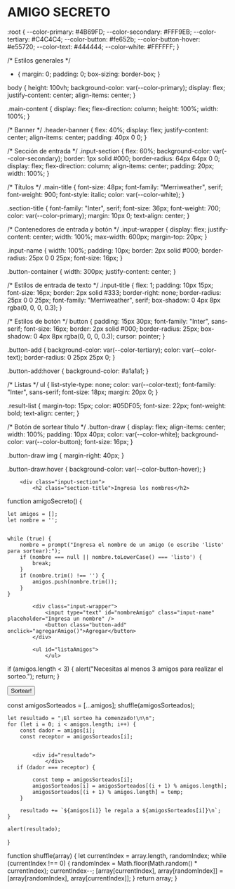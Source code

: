 <!DOCTYPE html>
<html lang="es">
<head>
    <meta charset="UTF-8">
    <title>Juego del Amigo Secreto</title>
    <link rel="stylesheet" href="style.css"> 
</head>
<body>
    <div class="main-content">
        <div class="header-banner">
            <h1 class="main-title">AMIGO SECRETO</h1>
        </div>
:root {
    --color-primary: #4B69FD;
    --color-secondary: #FFF9EB;
    --color-tertiary: #C4C4C4;
    --color-button: #fe652b;
    --color-button-hover: #e55720;
    --color-text: #444444;
    --color-white: #FFFFFF;
}

/* Estilos generales */
* {
    margin: 0;
    padding: 0;
    box-sizing: border-box;
}

body {
    height: 100vh;
    background-color: var(--color-primary);
    display: flex;
    justify-content: center;
    align-items: center;
}

.main-content {
    display: flex;
    flex-direction: column;
    height: 100%;
    width: 100%;
}

/* Banner */
.header-banner {
    flex: 40%;
    display: flex;
    justify-content: center;
    align-items: center;
    padding: 40px 0 0;
}

/* Sección de entrada */
.input-section {
    flex: 60%;
    background-color: var(--color-secondary);
    border: 1px solid #000;
    border-radius: 64px 64px 0 0;
    display: flex;
    flex-direction: column;
    align-items: center;
    padding: 20px;
    width: 100%;
}

/* Títulos */
.main-title {
    font-size: 48px;
    font-family: "Merriweather", serif;
    font-weight: 900;
    font-style: italic;
    color: var(--color-white);
}

.section-title {
    font-family: "Inter", serif;
    font-size: 36px;
    font-weight: 700;
    color: var(--color-primary);
    margin: 10px 0;
    text-align: center;
}

/* Contenedores de entrada y botón */
.input-wrapper {
    display: flex;
    justify-content: center;
    width: 100%;
    max-width: 600px;
    margin-top: 20px;
}

.input-name {
    width: 100%;
    padding: 10px;
    border: 2px solid #000;
    border-radius: 25px 0 0 25px;
    font-size: 16px;
}

.button-container {
    width: 300px;
    justify-content: center;
}

/* Estilos de entrada de texto */
.input-title {
    flex: 1;
    padding: 10px 15px;
    font-size: 16px;
    border: 2px solid #333;
    border-right: none;
    border-radius: 25px 0 0 25px;
    font-family: "Merriweather", serif;
    box-shadow: 0 4px 8px rgba(0, 0, 0, 0.3);
}

/* Estilos de botón */
button {
    padding: 15px 30px;
    font-family: "Inter", sans-serif;
    font-size: 16px;
    border: 2px solid #000;
    border-radius: 25px;
    box-shadow: 0 4px 8px rgba(0, 0, 0, 0.3);
    cursor: pointer;
}

.button-add {
    background-color: var(--color-tertiary);
    color: var(--color-text);
    border-radius: 0 25px 25px 0;
}

.button-add:hover {
    background-color: #a1a1a1;
}

/* Listas */
ul {
    list-style-type: none;
    color: var(--color-text);
    font-family: "Inter", sans-serif;
    font-size: 18px;
    margin: 20px 0;
}

.result-list {
    margin-top: 15px;
    color: #05DF05;
    font-size: 22px;
    font-weight: bold;
    text-align: center;
}

/* Botón de sortear título */
.button-draw {
    display: flex;
    align-items: center;
    width: 100%;
    padding: 10px 40px;
    color: var(--color-white);
    background-color: var(--color-button);
    font-size: 16px;
}

.button-draw img {
    margin-right: 40px;
}

.button-draw:hover {
    background-color: var(--color-button-hover);
}

        <div class="input-section">
            <h2 class="section-title">Ingresa los nombres</h2>

function amigoSecreto() {
   
    let amigos = [];
    let nombre = '';


    while (true) {
        nombre = prompt("Ingresa el nombre de un amigo (o escribe 'listo' para sortear):");
        if (nombre === null || nombre.toLowerCase() === 'listo') {
            break;
        }
        if (nombre.trim() !== '') {
            amigos.push(nombre.trim());
        }
    }
            
            <div class="input-wrapper">
                <input type="text" id="nombreAmigo" class="input-name" placeholder="Ingresa un nombre" />
                <button class="button-add" onclick="agregarAmigo()">Agregar</button>
            </div>
            
            <ul id="listaAmigos">
                </ul>
 if (amigos.length < 3) {
        alert("Necesitas al menos 3 amigos para realizar el sorteo.");
        return;
    }
            <div class="button-container">
                <button class="button-draw" onclick="sortearAmigoSecreto()">
                    <span>Sortear!</span>
                </button>
            </div>

 const amigosSorteados = [...amigos];
    shuffle(amigosSorteados);


    let resultado = "¡El sorteo ha comenzado!\n\n";
    for (let i = 0; i < amigos.length; i++) {
        const dador = amigos[i];
        const receptor = amigosSorteados[i];


            <div id="resultado">
                </div>
       if (dador === receptor) {

            const temp = amigosSorteados[i];
            amigosSorteados[i] = amigosSorteados[(i + 1) % amigos.length];
            amigosSorteados[(i + 1) % amigos.length] = temp;
        }

        resultado += `${amigos[i]} le regala a ${amigosSorteados[i]}\n`;
    }

    alert(resultado);
}

function shuffle(array) {
    let currentIndex = array.length, randomIndex;
    while (currentIndex !== 0) {
        randomIndex = Math.floor(Math.random() * currentIndex);
        currentIndex--;
        [array[currentIndex], array[randomIndex]] = [array[randomIndex], array[currentIndex]];
    }
    return array;
}
        </div>
    </div>
    <script src="script.js"></script> 
</body>
</html>
